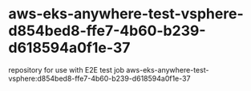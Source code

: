 # aws-eks-anywhere-test-vsphere-d854bed8-ffe7-4b60-b239-d618594a0f1e-37
repository for use with E2E test job aws-eks-anywhere-test-vsphere:d854bed8-ffe7-4b60-b239-d618594a0f1e-37
